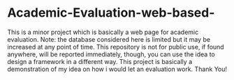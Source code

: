 # Academic-Evaluation-web-based-
This is a minor project which is basically a web page for academic evaluation. Note: the database considered here is limited but it may be increased at any point of time. This repository is not for public use, if found anywhere, will be reported immediately, though, you can use the idea to design a framework in a different way. This project is basically a demonstration of my idea on how i would let an evaluation work. Thank You!
